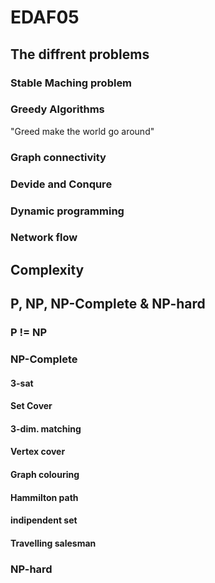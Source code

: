 # EDAF05

## The diffrent problems

### Stable Maching problem
 
### Greedy Algorithms
 "Greed make the world go around"

### Graph connectivity

### Devide and Conqure

### Dynamic programming

### Network flow

## Complexity

## P, NP, NP-Complete & NP-hard
### P != NP
### NP-Complete
#### 3-sat
#### Set Cover
#### 3-dim. matching
#### Vertex cover
#### Graph colouring
#### Hammilton path
#### indipendent set
#### Travelling salesman
### NP-hard
